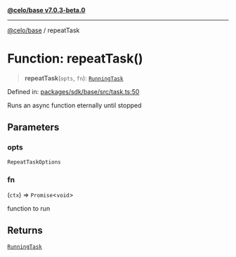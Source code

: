 [**@celo/base v7.0.3-beta.0**](../README.md)

***

[@celo/base](../README.md) / repeatTask

# Function: repeatTask()

> **repeatTask**(`opts`, `fn`): [`RunningTask`](../interfaces/RunningTask.md)

Defined in: [packages/sdk/base/src/task.ts:50](https://github.com/celo-org/developer-tooling/blob/master/packages/sdk/base/src/task.ts#L50)

Runs an async function eternally until stopped

## Parameters

### opts

`RepeatTaskOptions`

### fn

(`ctx`) => `Promise`\<`void`\>

function to run

## Returns

[`RunningTask`](../interfaces/RunningTask.md)
